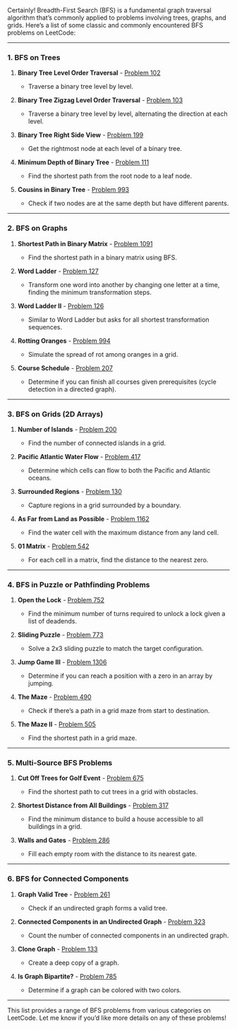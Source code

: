 Certainly! Breadth-First Search (BFS) is a fundamental graph traversal algorithm that’s commonly applied to problems involving trees, graphs, and grids. Here’s a list of some classic and commonly encountered BFS problems on LeetCode:

---

### **1. BFS on Trees**

1. **Binary Tree Level Order Traversal** - [Problem 102](https://leetcode.com/problems/binary-tree-level-order-traversal/)
   - Traverse a binary tree level by level.

2. **Binary Tree Zigzag Level Order Traversal** - [Problem 103](https://leetcode.com/problems/binary-tree-zigzag-level-order-traversal/)
   - Traverse a binary tree level by level, alternating the direction at each level.

3. **Binary Tree Right Side View** - [Problem 199](https://leetcode.com/problems/binary-tree-right-side-view/)
   - Get the rightmost node at each level of a binary tree.

4. **Minimum Depth of Binary Tree** - [Problem 111](https://leetcode.com/problems/minimum-depth-of-binary-tree/)
   - Find the shortest path from the root node to a leaf node.

5. **Cousins in Binary Tree** - [Problem 993](https://leetcode.com/problems/cousins-in-binary-tree/)
   - Check if two nodes are at the same depth but have different parents.

---

### **2. BFS on Graphs**

1. **Shortest Path in Binary Matrix** - [Problem 1091](https://leetcode.com/problems/shortest-path-in-binary-matrix/)
   - Find the shortest path in a binary matrix using BFS.

2. **Word Ladder** - [Problem 127](https://leetcode.com/problems/word-ladder/)
   - Transform one word into another by changing one letter at a time, finding the minimum transformation steps.

3. **Word Ladder II** - [Problem 126](https://leetcode.com/problems/word-ladder-ii/)
   - Similar to Word Ladder but asks for all shortest transformation sequences.

4. **Rotting Oranges** - [Problem 994](https://leetcode.com/problems/rotting-oranges/)
   - Simulate the spread of rot among oranges in a grid.

5. **Course Schedule** - [Problem 207](https://leetcode.com/problems/course-schedule/)
   - Determine if you can finish all courses given prerequisites (cycle detection in a directed graph).

---

### **3. BFS on Grids (2D Arrays)**

1. **Number of Islands** - [Problem 200](https://leetcode.com/problems/number-of-islands/)
   - Find the number of connected islands in a grid.

2. **Pacific Atlantic Water Flow** - [Problem 417](https://leetcode.com/problems/pacific-atlantic-water-flow/)
   - Determine which cells can flow to both the Pacific and Atlantic oceans.

3. **Surrounded Regions** - [Problem 130](https://leetcode.com/problems/surrounded-regions/)
   - Capture regions in a grid surrounded by a boundary.

4. **As Far from Land as Possible** - [Problem 1162](https://leetcode.com/problems/as-far-from-land-as-possible/)
   - Find the water cell with the maximum distance from any land cell.

5. **01 Matrix** - [Problem 542](https://leetcode.com/problems/01-matrix/)
   - For each cell in a matrix, find the distance to the nearest zero.

---

### **4. BFS in Puzzle or Pathfinding Problems**

1. **Open the Lock** - [Problem 752](https://leetcode.com/problems/open-the-lock/)
   - Find the minimum number of turns required to unlock a lock given a list of deadends.

2. **Sliding Puzzle** - [Problem 773](https://leetcode.com/problems/sliding-puzzle/)
   - Solve a 2x3 sliding puzzle to match the target configuration.

3. **Jump Game III** - [Problem 1306](https://leetcode.com/problems/jump-game-iii/)
   - Determine if you can reach a position with a zero in an array by jumping.

4. **The Maze** - [Problem 490](https://leetcode.com/problems/the-maze/)
   - Check if there’s a path in a grid maze from start to destination.

5. **The Maze II** - [Problem 505](https://leetcode.com/problems/the-maze-ii/)
   - Find the shortest path in a grid maze.

---

### **5. Multi-Source BFS Problems**

1. **Cut Off Trees for Golf Event** - [Problem 675](https://leetcode.com/problems/cut-off-trees-for-golf-event/)
   - Find the shortest path to cut trees in a grid with obstacles.

2. **Shortest Distance from All Buildings** - [Problem 317](https://leetcode.com/problems/shortest-distance-from-all-buildings/)
   - Find the minimum distance to build a house accessible to all buildings in a grid.

3. **Walls and Gates** - [Problem 286](https://leetcode.com/problems/walls-and-gates/)
   - Fill each empty room with the distance to its nearest gate.

---

### **6. BFS for Connected Components**

1. **Graph Valid Tree** - [Problem 261](https://leetcode.com/problems/graph-valid-tree/)
   - Check if an undirected graph forms a valid tree.

2. **Connected Components in an Undirected Graph** - [Problem 323](https://leetcode.com/problems/number-of-connected-components-in-an-undirected-graph/)
   - Count the number of connected components in an undirected graph.

3. **Clone Graph** - [Problem 133](https://leetcode.com/problems/clone-graph/)
   - Create a deep copy of a graph.

4. **Is Graph Bipartite?** - [Problem 785](https://leetcode.com/problems/is-graph-bipartite/)
   - Determine if a graph can be colored with two colors.

---

This list provides a range of BFS problems from various categories on LeetCode. Let me know if you’d like more details on any of these problems!
